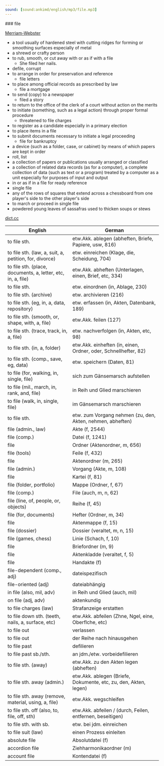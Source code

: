 ```yaml
---
sound: [sound:ankimd/english/mp3/file.mp3]
---
```


\### file

[Merriam-Webster](https://www.merriam-webster.com/dictionary/file)

- a tool usually of hardened steel with cutting ridges for forming or smoothing surfaces especially of metal
- a shrewd or crafty person
- to rub, smooth, or cut away with or as if with a file
    - She filed her nails.
- defile, corrupt
- to arrange in order for preservation and reference
    - file letters
- to place among official records as prescribed by law
    - file a mortgage
- to send (copy) to a newspaper
    - filed a story
- to return to the office of the clerk of a court without action on the merits
- to initiate (something, such as a legal action) through proper formal procedure
    - threatened to file charges
- to register as a candidate especially in a primary election
- to place items in a file
- to submit documents necessary to initiate a legal proceeding
    - file for bankruptcy
- a device (such as a folder, case, or cabinet) by means of which papers are kept in order
- roll, list
- a collection of papers or publications usually arranged or classified
- a collection of related data records (as for a computer), a complete collection of data (such as text or a program) treated by a computer as a unit especially for purposes of input and output
- in or as if in a file for ready reference
- single file
- any of the rows of squares that extend across a chessboard from one player's side to the other player's side
- to march or proceed in single file
- powdered young leaves of sassafras used to thicken soups or stews

[dict.cc](https://www.dict.cc/file)

| English        | German       |
| -------------- | ------------ |
| to file sth. | etw.Akk. ablegen (abheften, Briefe, Papiere, usw, 816) |
| to file sth. (law, a, suit, a, petition, for, divorce) | etw. einreichen (Klage, die, Scheidung, 704) |
| to file sth. (place, documents, a, letter, etc, in, a, file) | etw.Akk. abheften (Unterlagen, einen, Brief, etc, 334) |
| to file sth. | etw. einordnen (in, Ablage, 230) |
| to file sth. (archive) | etw. archivieren (216) |
| to file sth. (eg, in, a, data, repository) | etw. erfassen (in, Akten, Datenbank, 189) |
| to file sth. (smooth, or, shape, with, a, file) | etw.Akk. feilen (127) |
| to file sth. (trace, track, in, a, file) | etw. nachverfolgen (in, Akten, etc, 98) |
| to file sth. (in, a, folder) | etw.Akk. einheften (in, einen, Ordner, oder, Schnellhefter, 82) |
| to file sth. (comp., save, eg, data) | etw. speichern (Daten, 81) |
| to file (for, walking, in, single, file) | sich zum Gänsemarsch aufstellen |
| to file (mil., march, in, rank, and, file) | in Reih und Glied marschieren |
| to file (walk, in, single, file) | im Gänsemarsch marschieren |
| to file sth. | etw. zum Vorgang nehmen (zu, den, Akten, nehmen, abheften) |
| file (admin., law) | Akte (f, 2544) |
| file (comp.) | Datei (f, 1241) |
| file | Ordner (Aktenordner, m, 656) |
| file (tools) | Feile (f, 432) |
| file | Aktenordner (m, 265) |
| file (admin.) | Vorgang (Akte, m, 108) |
| file | Kartei (f, 81) |
| file (folder, portfolio) | Mappe (Ordner, f, 67) |
| file (comp.) | File (auch, m, n, 62) |
| file (line, of, people, or, objects) | Reihe (f, 45) |
| file (for, documents) | Hefter (Ordner, m, 34) |
| file | Aktenmappe (f, 15) |
| file (dossier) | Dossier (veraltet, m, n, 15) |
| file (games, chess) | Linie (Schach, f, 10) |
| file | Briefordner (m, 9) |
| file | Aktenkladde (veraltet, f, 5) |
| file | Handakte (f) |
| file-dependent (comp., adj) | dateispezifisch |
| file-oriented (adj) | dateiabhängig |
| in file (also, mil, adv) | in Reih und Glied (auch, mil) |
| on file (adj, adv) | aktenkundig |
| to file charges (law) | Strafanzeige erstatten |
| to file down sth. (teeth, nails, a, surface, etc) | etw.Akk. abfeilen (Zhne, Ngel, eine, Oberflche, etc) |
| to file out | verlassen |
| to file out | der Reihe nach hinausgehen |
| to file past | defilieren |
| to file past sb./sth. | an jdm./etw. vorbeidefilieren |
| to file sth. (away) | etw.Akk. zu den Akten legen (abheften) |
| to file sth. away (admin.) | etw.Akk. ablegen (Briefe, Dokumente, etc, zu, den, Akten, legen) |
| to file sth. away (remove, material, using, a, file) | etw.Akk. wegschleifen |
| to file sth. off (also, to, file, off, sth) | etw.Akk. abfeilen / (durch, Feilen, entfernen, beseitigen) |
| to file sth. with sb. | etw. bei jdm. einreichen |
| to file suit (law) | einen Prozess einleiten |
| absolute file | Absolutdatei (f) |
| accordion file | Ziehharmonikaordner (m) |
| account file | Kontendatei (f) |

